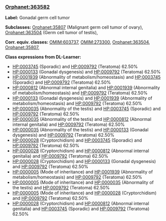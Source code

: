 
### [Orphanet:363582](http://www.orpha.net/ORDO/Orphanet_363582)
**Label:** Gonadal germ cell tumor

**Subclasses:** [Orphanet:35807](http://www.orpha.net/ORDO/Orphanet_35807) (Malignant germ cell tumor of ovary), [Orphanet:363504](http://www.orpha.net/ORDO/Orphanet_363504) (Germ cell tumor of testis), 

**Corr. equiv. classes:** [OMIM:603737](http://purl.obolibrary.org/obo/OMIM_603737), [OMIM:273300](http://purl.obolibrary.org/obo/OMIM_273300), [Orphanet:363504](http://www.orpha.net/ORDO/Orphanet_363504), [Orphanet:35807](http://www.orpha.net/ORDO/Orphanet_35807), 

**Class expressions from DL-Learner:**

- [HP:0003745](http://purl.obolibrary.org/obo/HP_0003745) (Sporadic) and [HP:0009792](http://purl.obolibrary.org/obo/HP_0009792) (Teratoma) 62.50%
- [HP:0000133](http://purl.obolibrary.org/obo/HP_0000133) (Gonadal dysgenesis) and [HP:0009792](http://purl.obolibrary.org/obo/HP_0009792) (Teratoma) 62.50%
- [HP:0001939](http://purl.obolibrary.org/obo/HP_0001939) (Abnormality of metabolism/homeostasis) and [HP:0003745](http://purl.obolibrary.org/obo/HP_0003745) (Sporadic) and [HP:0009792](http://purl.obolibrary.org/obo/HP_0009792) (Teratoma) 62.50%
- [HP:0000812](http://purl.obolibrary.org/obo/HP_0000812) (Abnormal internal genitalia) and [HP:0001939](http://purl.obolibrary.org/obo/HP_0001939) (Abnormality of metabolism/homeostasis) and [HP:0009792](http://purl.obolibrary.org/obo/HP_0009792) (Teratoma) 62.50%
- [HP:0000133](http://purl.obolibrary.org/obo/HP_0000133) (Gonadal dysgenesis) and [HP:0001939](http://purl.obolibrary.org/obo/HP_0001939) (Abnormality of metabolism/homeostasis) and [HP:0009792](http://purl.obolibrary.org/obo/HP_0009792) (Teratoma) 62.50%
- [HP:0000035](http://purl.obolibrary.org/obo/HP_0000035) (Abnormality of the testis) and [HP:0003745](http://purl.obolibrary.org/obo/HP_0003745) (Sporadic) and [HP:0009792](http://purl.obolibrary.org/obo/HP_0009792) (Teratoma) 62.50%
- [HP:0000035](http://purl.obolibrary.org/obo/HP_0000035) (Abnormality of the testis) and [HP:0000812](http://purl.obolibrary.org/obo/HP_0000812) (Abnormal internal genitalia) and [HP:0009792](http://purl.obolibrary.org/obo/HP_0009792) (Teratoma) 62.50%
- [HP:0000035](http://purl.obolibrary.org/obo/HP_0000035) (Abnormality of the testis) and [HP:0000133](http://purl.obolibrary.org/obo/HP_0000133) (Gonadal dysgenesis) and [HP:0009792](http://purl.obolibrary.org/obo/HP_0009792) (Teratoma) 62.50%
- [HP:0000028](http://purl.obolibrary.org/obo/HP_0000028) (Cryptorchidism) and [HP:0003745](http://purl.obolibrary.org/obo/HP_0003745) (Sporadic) and [HP:0009792](http://purl.obolibrary.org/obo/HP_0009792) (Teratoma) 62.50%
- [HP:0000028](http://purl.obolibrary.org/obo/HP_0000028) (Cryptorchidism) and [HP:0000812](http://purl.obolibrary.org/obo/HP_0000812) (Abnormal internal genitalia) and [HP:0009792](http://purl.obolibrary.org/obo/HP_0009792) (Teratoma) 62.50%
- [HP:0000028](http://purl.obolibrary.org/obo/HP_0000028) (Cryptorchidism) and [HP:0000133](http://purl.obolibrary.org/obo/HP_0000133) (Gonadal dysgenesis) and [HP:0009792](http://purl.obolibrary.org/obo/HP_0009792) (Teratoma) 62.50%
- [HP:0000005](http://purl.obolibrary.org/obo/HP_0000005) (Mode of inheritance) and [HP:0001939](http://purl.obolibrary.org/obo/HP_0001939) (Abnormality of metabolism/homeostasis) and [HP:0009792](http://purl.obolibrary.org/obo/HP_0009792) (Teratoma) 62.50%
- [HP:0000005](http://purl.obolibrary.org/obo/HP_0000005) (Mode of inheritance) and [HP:0000035](http://purl.obolibrary.org/obo/HP_0000035) (Abnormality of the testis) and [HP:0009792](http://purl.obolibrary.org/obo/HP_0009792) (Teratoma) 62.50%
- [HP:0000005](http://purl.obolibrary.org/obo/HP_0000005) (Mode of inheritance) and [HP:0000028](http://purl.obolibrary.org/obo/HP_0000028) (Cryptorchidism) and [HP:0009792](http://purl.obolibrary.org/obo/HP_0009792) (Teratoma) 62.50%
- [HP:0000028](http://purl.obolibrary.org/obo/HP_0000028) (Cryptorchidism) and [HP:0000812](http://purl.obolibrary.org/obo/HP_0000812) (Abnormal internal genitalia) and [HP:0003745](http://purl.obolibrary.org/obo/HP_0003745) (Sporadic) and [HP:0009792](http://purl.obolibrary.org/obo/HP_0009792) (Teratoma) 62.50%


